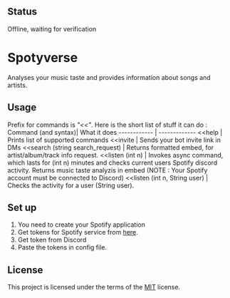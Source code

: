 ## Status
Offline, waiting for verification
# Spotyverse
Analyses your music taste and provides information about songs and artists.

## Usage
Prefix for commands is _"<<"_.
Here is the  short list of stuff it can do : 
Command (and syntax)| What it does
------------ | -------------
<<help | Prints list of supported commands
<<invite | Sends your bot invite link in DMs
<<search (string search_request) | Returns formatted embed, for artist/album/track info request.
<<listen (int n) | Invokes async command, which lasts for (int n) minutes and checks current users Spotify discord activity. Returns music taste analyzis in embed (NOTE : Your Spotify account must be connected to Discord)
<<listen (int n, String user) | Checks the activity for a user (String user).

## Set up
1. You need to create your Spotify application
2. Get tokens for Spotify service from [here](https://developer.spotify.com/dashboard/applications).
3. Get token from Discord
4. Paste the tokens in config file.

## License
This project is licensed under the terms of the [MIT](https://opensource.org/licenses/MIT) license.


